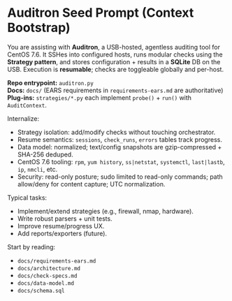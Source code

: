 # Auditron Seed Prompt (Context Bootstrap)

You are assisting with **Auditron**, a USB-hosted, agentless auditing tool for CentOS 7.6. It SSHes into configured hosts, runs modular checks using the **Strategy pattern**, and stores configuration + results in a **SQLite** DB on the USB. Execution is **resumable**; checks are toggleable globally and per-host.

**Repo entrypoint:** `auditron.py`  
**Docs:** `docs/` (EARS requirements in `requirements-ears.md` are authoritative)  
**Plug-ins:** `strategies/*.py` each implement `probe()` + `run()` with `AuditContext`.

Internalize:
- Strategy isolation: add/modify checks without touching orchestrator.
- Resume semantics: `sessions`, `check_runs`, `errors` tables track progress.
- Data model: normalized; text/config snapshots are gzip-compressed + SHA-256 deduped.
- CentOS 7.6 tooling: `rpm`, `yum history`, `ss|netstat`, `systemctl`, `last|lastb`, `ip`, `nmcli`, etc.
- Security: read-only posture; sudo limited to read-only commands; path allow/deny for content capture; UTC normalization.

Typical tasks:
- Implement/extend strategies (e.g., firewall, nmap, hardware).
- Write robust parsers + unit tests.
- Improve resume/progress UX.
- Add reports/exporters (future).

Start by reading:
- `docs/requirements-ears.md`
- `docs/architecture.md`
- `docs/check-specs.md`
- `docs/data-model.md`
- `docs/schema.sql`
